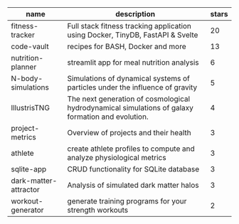 | name | description | stars |
|-----|-----|-----|
| fitness-tracker | Full stack fitness tracking application using Docker, TinyDB, FastAPI & Svelte | 20 |
| code-vault | recipes for BASH, Docker and more | 13 |
| nutrition-planner | streamlit app for meal nutrition analysis | 6 |
| N-body-simulations | Simulations of dynamical systems of particles under the influence of gravity | 5 |
| IllustrisTNG | The next generation of cosmological hydrodynamical simulations of galaxy formation and evolution. | 4 |
| project-metrics | Overview of projects and their health | 3 |
| athlete | create athlete profiles to compute and analyze physiological metrics | 3 |
| sqlite-app | CRUD functionality for SQLite database | 3 |
| dark-matter-attractor | Analysis of simulated dark matter halos | 3 |
| workout-generator | generate training programs for your strength workouts | 2 |
